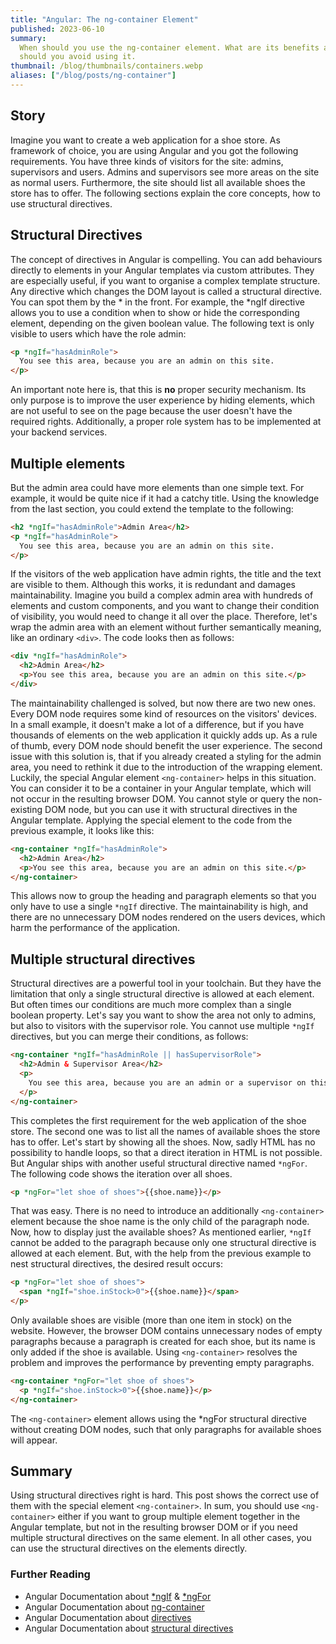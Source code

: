 ```yaml
---
title: "Angular: The ng-container Element"
published: 2023-06-10
summary:
  When should you use the ng-container element. What are its benefits and when
  should you avoid using it.
thumbnail: /blog/thumbnails/containers.webp
aliases: ["/blog/posts/ng-container"]
---
```


## Story

Imagine you want to create a web application for a shoe store. As framework of
choice, you are using Angular and you got the following requirements. You have
three kinds of visitors for the site: admins, supervisors and users. Admins and
supervisors see more areas on the site as normal users. Furthermore, the site
should list all available shoes the store has to offer. The following sections
explain the core concepts, how to use structural directives.

## Structural Directives

The concept of directives in Angular is compelling. You can add behaviours
directly to elements in your Angular templates via custom attributes. They are
especially useful, if you want to organise a complex template structure. Any
directive which changes the DOM layout is called a structural directive. You can
spot them by the * in the front. For example, the *ngIf directive allows you to
use a condition when to show or hide the corresponding element, depending on the
given boolean value. The following text is only visible to users which have the
role admin:

```html
<p *ngIf="hasAdminRole">
  You see this area, because you are an admin on this site.
</p>
```

An important note here is, that this is **no** proper security mechanism. Its
only purpose is to improve the user experience by hiding elements, which are not
useful to see on the page because the user doesn't have the required rights.
Additionally, a proper role system has to be implemented at your backend
services.

## Multiple elements

But the admin area could have more elements than one simple text. For example,
it would be quite nice if it had a catchy title. Using the knowledge from the
last section, you could extend the template to the following:

```html
<h2 *ngIf="hasAdminRole">Admin Area</h2>
<p *ngIf="hasAdminRole">
  You see this area, because you are an admin on this site.
</p>
```

If the visitors of the web application have admin rights, the title and the text
are visible to them. Although this works, it is redundant and damages
maintainability. Imagine you build a complex admin area with hundreds of
elements and custom components, and you want to change their condition of
visibility, you would need to change it all over the place. Therefore, let's
wrap the admin area with an element without further semantically meaning, like
an ordinary `<div>`. The code looks then as follows:

```html
<div *ngIf="hasAdminRole">
  <h2>Admin Area</h2>
  <p>You see this area, because you are an admin on this site.</p>
</div>
```

The maintainability challenged is solved, but now there are two new ones. Every
DOM node requires some kind of resources on the visitors' devices. In a small
example, it doesn't make a lot of a difference, but if you have thousands of
elements on the web application it quickly adds up. As a rule of thumb, every
DOM node should benefit the user experience. The second issue with this solution
is, that if you already created a styling for the admin area, you need to
rethink it due to the introduction of the wrapping element. Luckily, the special
Angular element `<ng-container>` helps in this situation. You can consider it to
be a container in your Angular template, which will not occur in the resulting
browser DOM. You cannot style or query the non-existing DOM node, but you can
use it with structural directives in the Angular template. Applying the special
element to the code from the previous example, it looks like this:

```html
<ng-container *ngIf="hasAdminRole">
  <h2>Admin Area</h2>
  <p>You see this area, because you are an admin on this site.</p>
</ng-container>
```

This allows now to group the heading and paragraph elements so that you only
have to use a single `*ngIf` directive. The maintainability is high, and there
are no unnecessary DOM nodes rendered on the users devices, which harm the
performance of the application.

## Multiple structural directives

Structural directives are a powerful tool in your toolchain. But they have the
limitation that only a single structural directive is allowed at each element.
But often times our conditions are much more complex than a single boolean
property. Let's say you want to show the area not only to admins, but also to
visitors with the supervisor role. You cannot use multiple `*ngIf` directives,
but you can merge their conditions, as follows:

```html
<ng-container *ngIf="hasAdminRole || hasSupervisorRole">
  <h2>Admin & Supervisor Area</h2>
  <p>
    You see this area, because you are an admin or a supervisor on this site.
  </p>
</ng-container>
```

This completes the first requirement for the web application of the shoe store.
The second one was to list all the names of available shoes the store has to
offer. Let's start by showing all the shoes. Now, sadly HTML has no possibility
to handle loops, so that a direct iteration in HTML is not possible. But Angular
ships with another useful structural directive named `*ngFor`. The following
code shows the iteration over all shoes.

```html
<p *ngFor="let shoe of shoes">{{shoe.name}}</p>
```

That was easy. There is no need to introduce an additionally `<ng-container>`
element because the shoe name is the only child of the paragraph node. Now, how
to display just the available shoes? As mentioned earlier, `*ngIf` cannot be
added to the paragraph because only one structural directive is allowed at each
element. But, with the help from the previous example to nest structural
directives, the desired result occurs:

```html
<p *ngFor="let shoe of shoes">
  <span *ngIf="shoe.inStock>0">{{shoe.name}}</span>
</p>
```

Only available shoes are visible (more than one item in stock) on the website.
However, the browser DOM contains unnecessary nodes of empty paragraphs because
a paragraph is created for each shoe, but its name is only added if the shoe is
available. Using `<ng-container>` resolves the problem and improves the
performance by preventing empty paragraphs.

```html
<ng-container *ngFor="let shoe of shoes">
  <p *ngIf="shoe.inStock>0">{{shoe.name}}</p>
</ng-container>
```

The `<ng-container>` element allows using the \*ngFor structural directive
without creating DOM nodes, such that only paragraphs for available shoes will
appear.

## Summary

Using structural directives right is hard. This post shows the correct use of
them with the special element `<ng-container>`. In sum, you should use
`<ng-container>` either if you want to group multiple element together in the
Angular template, but not in the resulting browser DOM or if you need multiple
structural directives on the same element. In all other cases, you can use the
structural directives on the elements directly.

### Further Reading

- Angular Documentation about [\*ngIf](https://angular.io/api/common/NgIf) &
  [\*ngFor](https://angular.io/api/common/NgFor)
- Angular Documentation about
  [ng-container](https://angular.io/api/core/ng-container)
- Angular Documentation about
  [directives](https://angular.io/api/core/Directive)
- Angular Documentation about
  [structural directives](https://angular.io/guide/structural-directives)
